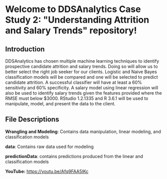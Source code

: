 # Welcome to DDSAnalytics Case Study 2: "Understanding Attrition and Salary Trends" repository!

## Introduction

DDSAnalytics has chosen multiple machine learning techniques to identify prospective candidate attrition and salary trends.  Doing so will allow us to better select the right job seeker for our clients.  Logistic and Naive Bayes classification models will be compared and one will be selected to predict candidate attrition.  A successful classifier will have at least a 60% sensitivity and 60% specificity.  A salary model using linear regression will also be used to identify salary trends given the features provided where the RMSE must below $3000.  RStudio 1.2.1335 and R 3.6.1 will be used to manipulate, model, and present the data to the client.

## File Descriptions

**Wrangling and Modeling**: Contains data manipulation, linear modeling, and classification models

**data**: Contains raw data used for modeling 

**predictionData**: contains predictions produced from the linear and classification models 

**YouTube:** https://youtu.be/Afq9FAA5lKc
